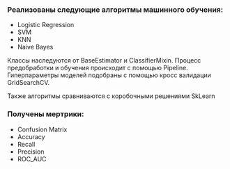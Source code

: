 ### Реализованы следующие алгоритмы машинного обучения:

* Logistic Regression
* SVM
* KNN
* Naive Bayes 

Классы наследуются от BaseEstimator и ClassifierMixin. Процесс предобработки и обучения происходит с помощью Pipeline. Гиперпараметры моделей подобраны с помощью кросс валидации GridSearchCV.

Также алгоритмы сравниваются с коробочными решениями SkLearn

### Получены мертрики:

* Confusion Matrix
* Accuracy
* Recall
* Precision
* ROC_AUC
